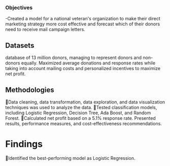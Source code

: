
### Objectives
-Created a model for a national veteran's organization to make their direct marketing strategy more cost effective and forecast which of their donors need to receive mail campaign letters. 
## Datasets
database of 13 million donors, managing to represent donors and non- donors equally. Maximized average donations and response rates while taking into account mailing costs and personalized
incentives to maximize net profit.
## Methodologies
Data cleaning, data transformation, data exploration, and data visualization techniques was used to analyze the data.
Tested classification models, including Logistic Regression, Decision Tree, Ada Boost, and Random Forest. 
Calculated net profit based on a 5.1% response rate. Presented results, performance measures, and cost-effectiveness recommendations.
# Findings
Identified the best-performing model as Logistic Regression.


